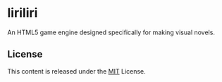 # liriliri

An HTML5 game engine designed specifically for making visual novels.

## License
 
This content is released under the [MIT](http://opensource.org/licenses/MIT) License.
